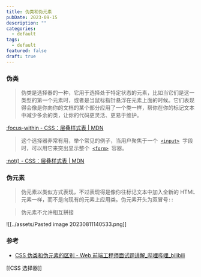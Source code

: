 ```yaml
---
title: 伪类和伪元素
pubDate: 2023-09-15
description: ""
categories:
  - default
tags:
  - default
featured: false
draft: true
---
```


### 伪类

> 伪类是选择器的一种，它用于选择处于特定状态的元素，比如当它们是这一类型的第一个元素时，或者是当鼠标指针悬浮在元素上面的时候。它们表现得会像是你向你的文档的某个部分应用了一个类一样，帮你在你的标记文本中减少多余的类，让你的代码更灵活、更易于维护。

[:focus-within - CSS：层叠样式表 | MDN](https://developer.mozilla.org/zh-CN/docs/Web/CSS/:focus-within)

> 这个选择器非常有用，举个常见的例子，当用户聚焦于一个  [`<input>`](https://developer.mozilla.org/zh-CN/docs/Web/HTML/Element/input)  字段时，可以用它来突出显示整个  [`<form>`](https://developer.mozilla.org/zh-CN/docs/Web/HTML/Element/form)  容器。

[:not() - CSS：层叠样式表 | MDN](https://developer.mozilla.org/zh-CN/docs/Web/CSS/:not)

### 伪元素

> 伪元素以类似方式表现，不过表现得是像你往标记文本中加入全新的 HTML 元素一样，而不是向现有的元素上应用类。伪元素开头为双冒号`::`

> 伪元素不允许相互拼接

![[../assets/Pasted image 20230811140533.png]]

### 参考

- [CSS 伪类和伪元素的区别 - Web 前端工程师面试题讲解\_哔哩哔哩\_bilibili](https://www.bilibili.com/video/BV1h7411P7Pz/?share_source=copy_web&vd_source=f5d15384f6f30e1d80d40948354bf681)

[[CSS 选择器]]
